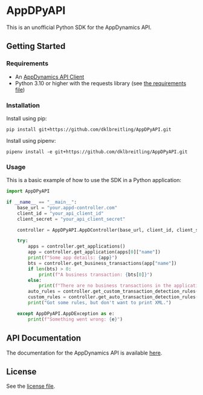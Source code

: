 
# AppDPyAPI

This is an unofficial Python SDK for the AppDynamics API.

## Getting Started

### Requirements

- An [AppDynamics API Client](https://docs.appdynamics.com/appd/24.x/latest/en/extend-appdynamics/appdynamics-apis/api-clients)
- Python 3.10 or higher with the requests library (see [the requirements file](requirements.txt))

### Installation

Install using pip:
```
pip install git+https://github.com/dklbreitling/AppDPyAPI.git
```

Install using pipenv:
```
pipenv install -e git+https://github.com/dklbreitling/AppDPyAPI.git
```

### Usage

This is a basic example of how to use the SDK in a Python application:

```python
import AppDPyAPI

if __name__ == "__main__":
    base_url = "your.appd-controller.com"
    client_id = "your_api_client_id"
    client_secret = "your_api_client_secret"

    controller = AppDPyAPI.AppDController(base_url, client_id, client_secret)

    try:
        apps = controller.get_applications()
        app = controller.get_application(apps[0]["name"])
        print(f"Some app details: {app}")
        bts = controller.get_business_transactions(app["name"])
        if len(bts) > 0:
            print(f"A business transaction: {bts[0]}")
        else:
            print(f"There are no business transactions in the application {app['name']}.")
        auto_rules = controller.get_custom_transaction_detection_rules(int(app["id"]))
        custom_rules = controller.get_auto_transaction_detection_rules(int(app["id"]))
        print("Got some rules, but don't want to print XML.")

    except AppDPyAPI.AppDException as e:
        print(f"Something went wrong: {e}")

```

## API Documentation

The documentation for the AppDynamics API is available [here](https://docs.appdynamics.com/appd/latest).

## License
See the [license file](LICENSE.txt).

